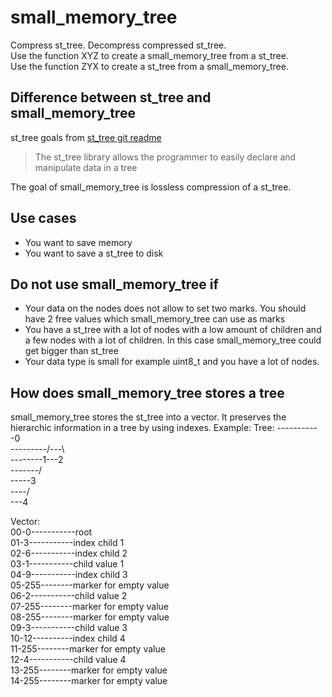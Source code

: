 # small_memory_tree  
Compress st_tree. Decompress compressed st_tree.  
Use the function XYZ to create a small_memory_tree from a st_tree.  
Use the function ZYX to create a st_tree from a small_memory_tree.  

## Difference between st_tree and small_memory_tree
st_tree goals from [st_tree git readme](https://github.com/erikerlandson/st_tree)
>The st_tree library allows the programmer to easily declare and manipulate data in a tree  

The goal of small_memory_tree is lossless compression of a st_tree.

## Use cases
- You want to save memory
- You want to save a st_tree to disk

## Do not use small_memory_tree if
- Your data on the nodes does not allow to set two marks. You should have 2 free values which small_memory_tree can use as marks
- You have a st_tree with a lot of nodes with a low amount of children and a few nodes with a lot of children. In this case small_memory_tree could get bigger than st_tree
- Your data type is small for example uint8_t and you have a lot of nodes.

## How does small_memory_tree stores a tree
small_memory_tree stores the st_tree into a vector. It preserves the hierarchic information in a tree by using indexes.
Example:
Tree:
-----------0  
---------/---\  
--------1---2  
-------/  
-----3  
----/  
---4  
   
Vector:  
00-0-----------root       
01-3-----------index child 1  
02-6-----------index child 2  
03-1-----------child value 1  
04-9-----------index child 3  
05-255--------marker for empty value  
06-2-----------child value 2  
07-255--------marker for empty value  
08-255--------marker for empty value  
09-3-----------child value 3  
10-12----------index child 4  
11-255--------marker for empty value  
12-4-----------child value 4  
13-255--------marker for empty value  
14-255--------marker for empty value  
